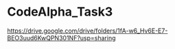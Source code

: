 # CodeAlpha_Task3

https://drive.google.com/drive/folders/1fA-w6_Hv6E-E7-BEO3uud6KwQPN301NF?usp=sharing
